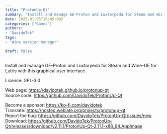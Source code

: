 ```yaml
---
title: "ProtonUp-Qt"
summary: "Install and manage GE-Proton and Luxtorpeda for Steam and Wine-GE for Lutris with this graphical user interface"
date: 2025-01-05T16:45:00Z
categories: ["Games"]
authors:
- "DavidoTek"
tags: 
- "Wine version manager"

draft: false
---
```


Install and manage GE-Proton and Luxtorpeda for Steam and Wine-GE for Lutris with this graphical user interface

License: GPL-3.0

Web page: <https://davidotek.github.io/protonup-qt>  
Source code: <https://github.com/DavidoTek/ProtonUp-Qt>

Become a sponsor: <https://ko-fi.com/davidotek>  
Translate: <https://hosted.weblate.org/projects/protonup-qt>  
Report the bug: <https://github.com/DavidoTek/ProtonUp-Qt/issues/new>  
Download: <https://github.com/DavidoTek/ProtonUp-Qt/releases/download/v2.11.1/ProtonUp-Qt-2.11.1-x86_64.AppImage>
